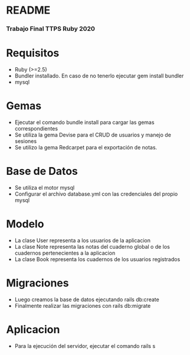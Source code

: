 # README

### Trabajo Final TTPS Ruby 2020
# Requisitos
* Ruby (>=2.5)
* Bundler installado. En caso de no tenerlo ejecutar gem install bundler
* mysql

# Gemas
* Ejecutar el comando bundle install para cargar las gemas correspondientes
* Se utiliza la gema Devise para el CRUD de usuarios y manejo de sesiones
* Se utilizo la gema Redcarpet para el exportación de notas.

# Base de Datos
* Se utiliza el motor mysql
* Configurar el archivo database.yml con las credenciales del propio mysql

# Modelo
* La clase User representa a los usuarios de la aplicacion
* La clase Note representa las notas del cuaderno global o de los cuadernos pertenecientes a la aplicacion
* La clase Book representa los cuadernos de los usuarios registrados

# Migraciones
* Luego creamos la base de datos ejecutando rails db:create
* Finalmente realizar las migraciones con rails db:migrate

# Aplicacion
* Para la ejecución del servidor, ejecutar el comando rails s

